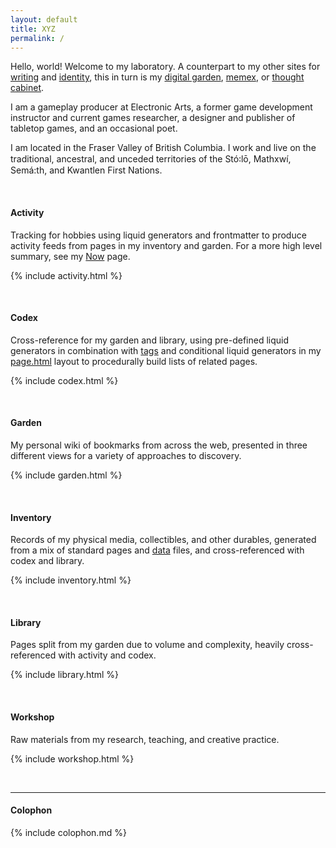 ```yaml
---
layout: default
title: XYZ
permalink: /
---
```


Hello, world! Welcome to my laboratory. A counterpart to my other sites for [writing](https://steinea.ca/) and [identity](https://steinea.fyi/), this in turn is my [digital garden](https://maggieappleton.com/garden-history/), [memex](https://wiki.xxiivv.com/site/about.html), or [thought cabinet](https://discoelysium.fandom.com/wiki/Thought_Cabinet).

I am a gameplay producer at Electronic Arts, a former game development instructor and current games researcher, a designer and publisher of tabletop games, and an occasional poet.

I am located in the Fraser Valley of British Columbia. I work and live on the traditional, ancestral, and unceded territories of the Stó꞉lō, Mathxwí, Semá:th, and Kwantlen First Nations.

<br>


#### Activity

Tracking for hobbies using liquid generators and frontmatter to produce activity feeds from pages in my inventory and garden. For a more high level summary, see my [Now](https://steinea.fyi/now/) page.

{% include activity.html %}

<br>


#### Codex

Cross-reference for my garden and library, using pre-defined liquid generators in combination with [tags](https://jekyllrb.com/docs/front-matter/) and conditional liquid generators in my [page.html](https://github.com/steinea/xyz/blob/main/_layouts/page.html) layout to procedurally build lists of related pages.

{% include codex.html %}

<br>


#### Garden

My personal wiki of bookmarks from across the web, presented in three different views for a variety of approaches to discovery.

{% include garden.html %}

<br>


#### Inventory

Records of my physical media, collectibles, and other durables, generated from a mix of standard pages and [data](https://jekyllrb.com/docs/datafiles/) files, and cross-referenced with codex and library.

{% include inventory.html %}

<br>


#### Library

Pages split from my garden due to volume and complexity, heavily cross-referenced with activity and codex.

{% include library.html %}

<br>


#### Workshop

Raw materials from my research, teaching, and creative practice.

{% include workshop.html %}

<br>

<hr>


#### Colophon

{% include colophon.md %}
